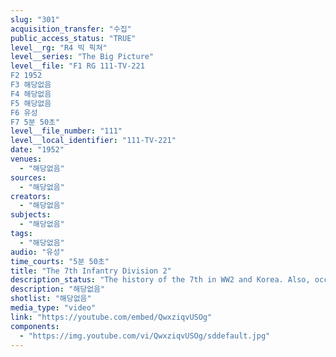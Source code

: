 ```yaml
---
slug: "301"
acquisition_transfer: "수집"
public_access_status: "TRUE"
level__rg: "R4 빅 픽쳐"
level__series: "The Big Picture"
level__file: "F1 RG 111-TV-221
F2 1952
F3 해당없음
F4 해당없음
F5 해당없음
F6 유성
F7 5분 50초"
level__file_number: "111"
level__local_identifier: "111-TV-221"
date: "1952"
venues: 
  - "해당없음"
sources: 
  - "해당없음"
creators: 
  - "해당없음"
subjects: 
  - "해당없음"
tags: 
  - "해당없음"
audio: "유성"
time_courts: "5분 50초"
title: "The 7th Infantry Division 2"
description_status: "The history of the 7th in WW2 and Korea. Also, occupation duty in Korea right after WW2 by the 7th."
description: "해당없음"
shotlist: "해당없음"
media_type: "video"
link: "https://youtube.com/embed/QwxziqvUSOg"
components: 
  - "https://img.youtube.com/vi/QwxziqvUSOg/sddefault.jpg"
---
```


